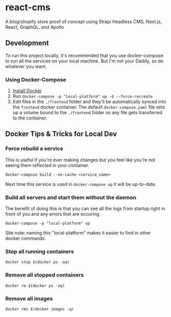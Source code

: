 # react-cms
A blog/shopify store proof of concept using Strapi Headless CMS, Next.js, React, GraphQL, and Apollo

## Development

To run this project locally, it's recommended that you use docker-compose to run all the services on your local machine. But I'm not your Daddy, so do whatever you want.

### Using Docker-Compose

1. [Install Docker](https://docs.docker.com/get-docker/)
2. Run `docker-compose -p "local-platform" up -d --force-recreate`
3. Edit files in the `./frontend` folder and they'll be automatically synced into the `frontend` docker container. The default `docker-compose.yaml` file sets up a volume bound to the `./frontend` folder so any file gets transferred to the container. 

## Docker Tips & Tricks for Local Dev

### Force rebuild a service
This is useful if you're ever making changes but you feel like you're not seeing them reflected in your container.
```
docker-compose build --no-cache <service_name>
```
Next time this service is used in `docker-compose up` it will be up-to-date.

### Build all servers and start them without the daemon
The benefit of doing this is that you can see all the logs from startup right in front of you and any errors that are occuring.
```
docker-compose -p "local-platform" up
```
Site note: naming this "local-platform" makes it easier to find in other docker commands.

### Stop all running containers
```
docker stop $(docker ps -aq)
```

### Remove all stopped containers
```
docker rm $(docker ps -aq)
```

### Remove all images
```
docker rmi $(docker images -q)
```
